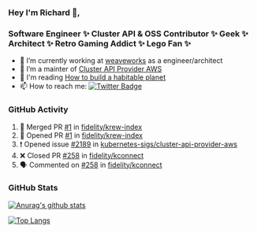 ### Hey I'm Richard 👋, 

<h3 align="left">Software Engineer ✨ Cluster API & OSS Contributor ✨ Geek ✨ Architect ✨ Retro Gaming Addict ✨ Lego Fan ✨</h3>

- 🔭 I’m currently working at [weaveworks](https://github.com/weaveworks) as a engineer/architect
- 👯 I’m a mainter of [Cluster API Provider AWS](https://github.com/kubernetes-sigs/cluster-api-provider-aws)
- 💬 I'm reading [How to build a habitable planet](https://www.amazon.co.uk/How-Build-Habitable-Planet-Humankind/dp/0691140065)
- 📫 How to reach me: [![Twitter Badge](https://img.shields.io/badge/-@fruit_case-00acee?style=flat&logo=Twitter&logoColor=white)](https://twitter.com/intent/follow?screen_name=fruit_case "Follow on Twitter")

### GitHub Activity 

<!--START_SECTION:activity-->
1. 🎉 Merged PR [#1](https://github.com/fidelity/krew-index/pull/1) in [fidelity/krew-index](https://github.com/fidelity/krew-index)
2. 💪 Opened PR [#1](https://github.com/fidelity/krew-index/pull/1) in [fidelity/krew-index](https://github.com/fidelity/krew-index)
3. ❗️ Opened issue [#2189](https://github.com/kubernetes-sigs/cluster-api-provider-aws/issues/2189) in [kubernetes-sigs/cluster-api-provider-aws](https://github.com/kubernetes-sigs/cluster-api-provider-aws)
4. ❌ Closed PR [#258](https://github.com/fidelity/kconnect/pull/258) in [fidelity/kconnect](https://github.com/fidelity/kconnect)
5. 🗣 Commented on [#258](https://github.com/fidelity/kconnect/issues/258) in [fidelity/kconnect](https://github.com/fidelity/kconnect)
<!--END_SECTION:activity-->

### GitHub Stats

[![Anurag's github stats](https://github-readme-stats.vercel.app/api?username=richardcase&count_private=true&show_icons=true)](https://github.com/anuraghazra/github-readme-stats)

[![Top Langs](https://github-readme-stats.vercel.app/api/top-langs/?username=richardcase&hide=html&layout=compact)](https://github.com/anuraghazra/github-readme-stats)
